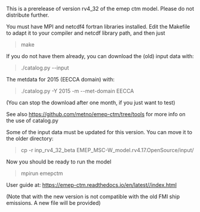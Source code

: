 This is a prerelease of version rv4_32 of the emep ctm model.
Please do not distribute further. 

You must have MPI and netcdf4 fortran libraries installed. Edit the Makefile to adapt it to your compiler and netcdf library path, and then just

 > make

If you do not have them already, you can download the (old) input data with:

 > ./catalog.py --input

The metdata for 2015 (EECCA domain) with:

 > ./catalog.py -Y 2015 -m --met-domain EECCA

(You can stop the download after one month, if you just want to test)

See also https://github.com/metno/emep-ctm/tree/tools for more info on the use of catalog.py

Some of the input data must be updated for this version. You can move it to the older directory:

 > cp -r inp_rv4_32_beta EMEP_MSC-W_model.rv4.17.OpenSource/input/


Now you should be ready to run the model
 > mpirun emepctm

User guide at:
https://emep-ctm.readthedocs.io/en/latest//index.html

(Note that with the new version is not compatible with the old FMI ship emissions. A new file will be provided)

